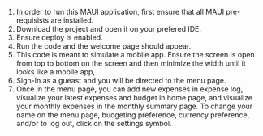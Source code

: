 1. In order to run this MAUI application, first ensure that all MAUI pre-requisists are installed.
2. Download the project and open it on your prefered IDE.
3. Ensure deploy is enabled.
4. Run the code and the welcome page should appear.
5. This code is meant to simulate a mobile app.
   Ensure the screen is open from top to bottom on the screen and then minimize the width until it looks like a mobile app,
6. Sign-In as a gueast and you will be directed to the menu page.
7. Once in the menu page, you can add new expenses in expense log, visualize your latest expenses and budget in home page, and visualize your monthly expenses in the monthly summary page.
   To change your name on the menu page, budgeting preference, currency preference, and/or to log out, click on the settings symbol.
